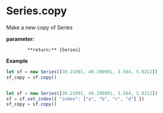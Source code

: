 # Series.copy

Make a new copy of Series



**parameter:** 

            **return:** {Series}

**Example**

```javascript
let sf = new Series([30.21091, 40.190901, 3.564, 5.0212])
sf_copy = sf.copy()


let sf = new Series([30.21091, 40.190901, 3.564, 5.0212])
sf = sf.set_index({ "index": ["a", "b", "c", "d"] })
sf_copy = sf.copy()
```

